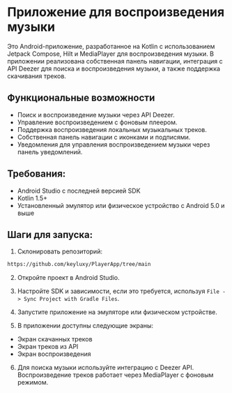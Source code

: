 # Приложение для воспроизведения музыки

Это Android-приложение, разработанное на Kotlin с использованием Jetpack Compose, Hilt и MediaPlayer для воспроизведения музыки. В приложении реализована собственная панель навигации, интеграция с API Deezer для поиска и воспроизведения музыки, а также поддержка скачивания треков.

## Функциональные возможности

- Поиск и воспроизведение музыки через API Deezer.
- Управление воспроизведением с фоновым плеером.
- Поддержка воспроизведения локальных музыкальных треков.
- Собственная панель навигации с иконками и подписями.
- Уведомления для управления воспроизведением музыки через панель уведомлений.

## Требования:
- Android Studio с последней версией SDK
- Kotlin 1.5+
- Установленный эмулятор или физическое устройство с Android 5.0 и выше

## Шаги для запуска:

1. Склонировать репозиторий:
```bash
https://github.com/keyluxy/PlayerApp/tree/main
```

2. Откройте проект в Android Studio.

3. Настройте SDK и зависимости, если это требуется, используя `File -> Sync Project with Gradle Files`.

4. Запустите приложение на эмуляторе или физическом устройстве.

5. В приложении доступны следующие экраны:
- Экран скачанных треков
- Экран треков из API
- Экран воспроизведения

6. Для поиска музыки используйте интеграцию с Deezer API. Воспроизведение треков работает через MediaPlayer с фоновым режимом.

